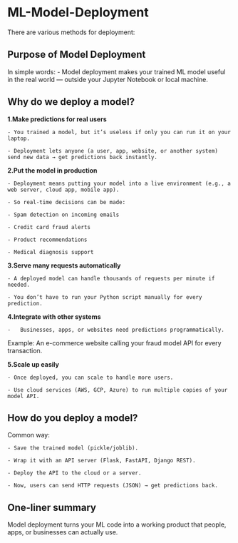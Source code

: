 # ML-Model-Deployment
There are various methods for deployment:

## Purpose of Model Deployment

In simple words:
           	- Model deployment makes your trained ML model useful in the real world — outside your Jupyter Notebook or local machine.

 ## Why do we deploy a model?

**1.Make predictions for real users**

	- You trained a model, but it’s useless if only you can run it on your laptop.

	- Deployment lets anyone (a user, app, website, or another system) send new data → get predictions back instantly.

**2.Put the model in production**

	- Deployment means putting your model into a live environment (e.g., a web server, cloud app, mobile app).

	- So real-time decisions can be made:

	- Spam detection on incoming emails

	- Credit card fraud alerts

	- Product recommendations

	- Medical diagnosis support

**3.Serve many requests automatically**

	- A deployed model can handle thousands of requests per minute if needed.

	- You don’t have to run your Python script manually for every prediction.

**4.Integrate with other systems**

	-   Businesses, apps, or websites need predictions programmatically.

Example: An e-commerce website calling your fraud model API for every transaction.

**5.Scale up easily**

	- Once deployed, you can scale to handle more users.

	- Use cloud services (AWS, GCP, Azure) to run multiple copies of your model API.

## How do you deploy a model?

Common way:

	- Save the trained model (pickle/joblib).

	- Wrap it with an API server (Flask, FastAPI, Django REST).

	- Deploy the API to the cloud or a server.

	- Now, users can send HTTP requests (JSON) → get predictions back.

## One-liner summary
Model deployment turns your ML code into a working product that people, apps, or businesses can actually use. 
